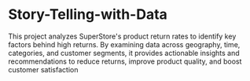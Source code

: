 # Story-Telling-with-Data
This project analyzes SuperStore's product return rates to identify key factors behind high returns. By examining data across geography, time, categories, and customer segments, it provides actionable insights and recommendations to reduce returns, improve product quality, and boost customer satisfaction
